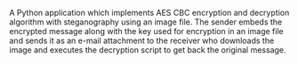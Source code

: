 A Python application which implements AES CBC encryption and decryption algorithm with steganography using an image file.
The sender embeds the encrypted message along with the key used for encryption in an image file and sends it as an e-mail attachment to the receiver who downloads the image and executes the decryption script to get back the original message.
